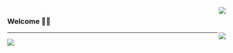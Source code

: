 <img align="right" src="https://count.getloli.com/get/@:Rbb666?theme=asoul">

### Welcome 👋🏿

<img align="right" src="https://github-readme-stats.vercel.app/api?username=Rbb666&show_icons=true&icon_color=CE1D2D&text_color=718096&bg_color=ffffff&hide_title=true" />

---

[![](https://img.shields.io/badge/dynamic/json?color=23ffffff&label=Bilibili&query=%24.data.totalSubs&suffix=followers&url=https%3A%2F%2Fapi.spencerwoo.com%2Fsubstats%2F%3Fsource%3Dbilibili%26queryKey%3D9082861)](https://space.bilibili.com/9082861)
